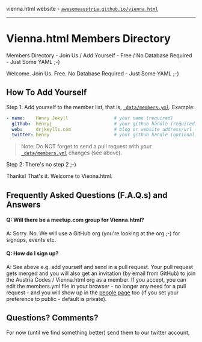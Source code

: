 
vienna.html website - [`awesomeaustria.github.io/vienna.html`](http://awesomeaustria.github.io/vienna.html)


---

# Vienna.html Members Directory


Members Directory - Join Us / Add Yourself - Free / No Database Required - Just Some YAML ;-)


Welcome. Join Us. Free. No Database Required - Just Some YAML ;-)


## How To Add Yourself

Step 1: Add yourself to the member list, that is, [`_data/members.yml`](_data/members.yml). Example:

``` yaml
- name:    Henry Jekyll                 # your name (required)
  github:  henryj                       # your github handle (required)
  web:     drjkeylls.com                # blog or website address/url (optional)
  twitter: henry                        # your github handle (optional)
```

> Note: Do NOT forget to send a pull request with your [`_data/members.yml`](_data/members.yml) changes (see above).

Step 2: There's no step 2 ;-)

Thanks! That's it. Welcome to Vienna.html.


## Frequently Asked Questions (F.A.Q.s) and Answers

#### Q: Will there be a meetup.com group for Vienna.html?

A: Sorry. No. We will use a GitHub org (you're looking at the org ;-) for signups, events etc.

#### Q: How do I sign up?

A: See above e.g. add yourself and send in a pull request. Your pull request gets merged and you will also get
an invitation (by email from GitHub) to join the Austria Codes / Vienna.html org as a member. If you accept, you can edit the
members.yml file in your browser - no longer any need for a pull request - and you will show up in the
[people page](https://github.com/orgs/austriacodes/people) too (if you set your preference
to public - default is private).



## Questions? Comments?

For now (until we find something better) send them to our twitter account,
